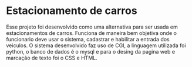 # Estacionamento de carros

Esse projeto foi desenvolvido como uma alternativa para ser usada em estacionamentos de carros. Funciona de maneira bem objetiva onde o funcionario deve usar o sistema,
cadastrar e habilitar a entrada dos veiculos. O sistema desenvolvido faz uso de CGI, a linguagem utilizada foi python, o banco de dados é o mysql e para o desing da pagina web
e marcação de texto foi o CSS e HTML.
